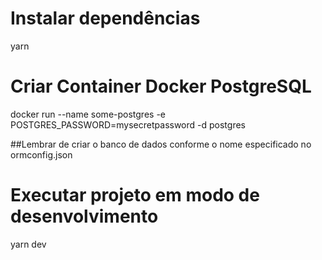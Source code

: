 # Instalar dependências

yarn

# Criar Container Docker PostgreSQL

docker run --name some-postgres -e POSTGRES_PASSWORD=mysecretpassword -d postgres

##Lembrar de criar o banco de dados conforme o nome especificado no ormconfig.json

# Executar projeto em modo de desenvolvimento

yarn dev
